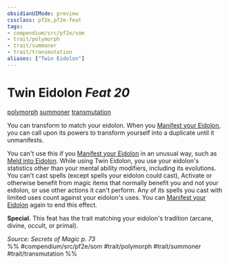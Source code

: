 ```yaml
---
obsidianUIMode: preview
cssclass: pf2e,pf2e-feat
tags:
- compendium/src/pf2e/som
- trait/polymorph
- trait/summoner
- trait/transmutation
aliases: ["Twin Eidolon"]
---
```

# Twin Eidolon  *Feat 20*  
[polymorph](../../Rules/traits/polymorph.md)  [summoner](../../Rules/traits/summoner-som.md)  [transmutation](../../Rules/traits/transmutation.md)  


You can transform to match your eidolon. When you [Manifest your Eidolon](../../Rules/actions/manifest-eidolon-som.md), you can call upon its powers to transform yourself into a duplicate until it unmanifests.

You can't use this if you [Manifest your Eidolon](../../Rules/actions/manifest-eidolon-som.md) in an unusual way, such as [Meld into Eidolon](meld-into-eidolon-som.md). While using Twin Eidolon, you use your eidolon's statistics other than your mental ability modifiers, including its evolutions. You can't cast spells (except spells your eidolon could cast), Activate or otherwise benefit from magic items that normally benefit you and not your eidolon, or use other actions it can't perform. Any of its spells you cast with limited uses count against your eidolon's uses. You can [Manifest your Eidolon](../../Rules/actions/manifest-eidolon-som.md) again to end this effect.

**Special.** This feat has the trait matching your eidolon's tradition (arcane, divine, occult, or primal).

*Source: Secrets of Magic p. 73*  
%% #compendium/src/pf2e/som #trait/polymorph #trait/summoner #trait/transmutation %%